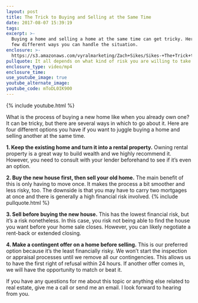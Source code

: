 ```yaml
---
layout: post
title: The Trick to Buying and Selling at the Same Time
date: 2017-08-07 15:39:19
tags:
excerpt: >-
  Buying a home and selling a home at the same time can get tricky. Here are a
  few different ways you can handle the situation.
enclosure: >-
  https://s3.amazonaws.com/vyralmarketing/Zach+Sikes/Sikes-+The+Trick+to+Buying+and+Selling+at+the+Same+Time.mp4
pullquote: It all depends on what kind of risk you are willing to take.
enclosure_type: video/mp4
enclosure_time:
use_youtube_image: true
youtube_alternate_image:
youtube_code: mToDL0IK900
---
```



{% include youtube.html %}

What is the process of buying a new home like when you already own one? It can be tricky, but there are several ways in which to go about it. Here are four different options you have if you want to juggle buying a home and selling another at the same time.

**1. Keep the existing home and turn it into a rental property.** Owning rental property is a great way to build wealth and we highly recommend it. However, you need to consult with your lender beforehand to see if it’s even an option.

**2. Buy the new house first, then sell your old home.** The main benefit of this is only having to move once. It makes the process a bit smoother and less risky, too. The downside is that you may have to carry two mortgages at once and there is generally a high financial risk involved. {% include pullquote.html %}

**3. Sell before buying the new house.** This has the lowest financial risk, but it’s a risk nonetheless. In this case, you risk not being able to find the house you want before your home sale closes. However, you can likely negotiate a rent-back or extended closing.

**4. Make a contingent offer on a home before selling.** This is our preferred option because it’s the least financially risky. We won’t start the inspection or appraisal processes until we remove all our contingencies. This allows us to have the first right of refusal within 24 hours. If another offer comes in, we will have the opportunity to match or beat it.

If you have any questions for me about this topic or anything else related to real estate, give me a call or send me an email. I look forward to hearing from you.